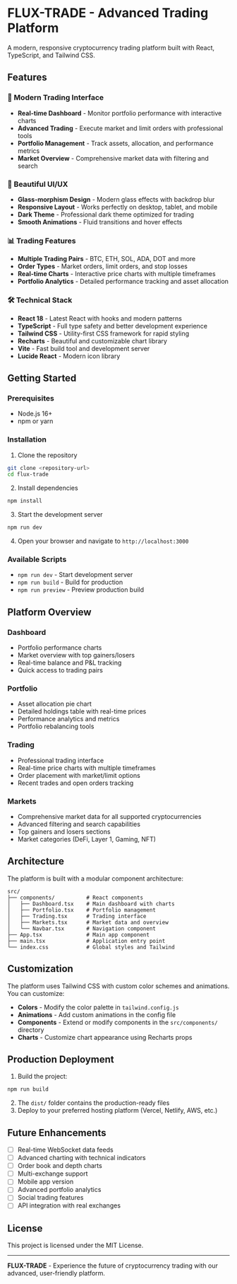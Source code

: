 # FLUX-TRADE - Advanced Trading Platform

A modern, responsive cryptocurrency trading platform built with React, TypeScript, and Tailwind CSS.

## Features

### 🚀 Modern Trading Interface
- **Real-time Dashboard** - Monitor portfolio performance with interactive charts
- **Advanced Trading** - Execute market and limit orders with professional tools
- **Portfolio Management** - Track assets, allocation, and performance metrics
- **Market Overview** - Comprehensive market data with filtering and search

### 🎨 Beautiful UI/UX
- **Glass-morphism Design** - Modern glass effects with backdrop blur
- **Responsive Layout** - Works perfectly on desktop, tablet, and mobile
- **Dark Theme** - Professional dark theme optimized for trading
- **Smooth Animations** - Fluid transitions and hover effects

### 📊 Trading Features
- **Multiple Trading Pairs** - BTC, ETH, SOL, ADA, DOT and more
- **Order Types** - Market orders, limit orders, and stop losses
- **Real-time Charts** - Interactive price charts with multiple timeframes
- **Portfolio Analytics** - Detailed performance tracking and asset allocation

### 🛠 Technical Stack
- **React 18** - Latest React with hooks and modern patterns
- **TypeScript** - Full type safety and better development experience
- **Tailwind CSS** - Utility-first CSS framework for rapid styling
- **Recharts** - Beautiful and customizable chart library
- **Vite** - Fast build tool and development server
- **Lucide React** - Modern icon library

## Getting Started

### Prerequisites
- Node.js 16+ 
- npm or yarn

### Installation

1. Clone the repository
```bash
git clone <repository-url>
cd flux-trade
```

2. Install dependencies
```bash
npm install
```

3. Start the development server
```bash
npm run dev
```

4. Open your browser and navigate to `http://localhost:3000`

### Available Scripts

- `npm run dev` - Start development server
- `npm run build` - Build for production
- `npm run preview` - Preview production build

## Platform Overview

### Dashboard
- Portfolio performance charts
- Market overview with top gainers/losers
- Real-time balance and P&L tracking
- Quick access to trading pairs

### Portfolio
- Asset allocation pie chart
- Detailed holdings table with real-time prices
- Performance analytics and metrics
- Portfolio rebalancing tools

### Trading
- Professional trading interface
- Real-time price charts with multiple timeframes
- Order placement with market/limit options
- Recent trades and open orders tracking

### Markets
- Comprehensive market data for all supported cryptocurrencies
- Advanced filtering and search capabilities
- Top gainers and losers sections
- Market categories (DeFi, Layer 1, Gaming, NFT)

## Architecture

The platform is built with a modular component architecture:

```
src/
├── components/          # React components
│   ├── Dashboard.tsx    # Main dashboard with charts
│   ├── Portfolio.tsx    # Portfolio management
│   ├── Trading.tsx      # Trading interface
│   ├── Markets.tsx      # Market data and overview
│   └── Navbar.tsx       # Navigation component
├── App.tsx              # Main app component
├── main.tsx             # Application entry point
└── index.css            # Global styles and Tailwind
```

## Customization

The platform uses Tailwind CSS with custom color schemes and animations. You can customize:

- **Colors** - Modify the color palette in `tailwind.config.js`
- **Animations** - Add custom animations in the config file
- **Components** - Extend or modify components in the `src/components/` directory
- **Charts** - Customize chart appearance using Recharts props

## Production Deployment

1. Build the project:
```bash
npm run build
```

2. The `dist/` folder contains the production-ready files
3. Deploy to your preferred hosting platform (Vercel, Netlify, AWS, etc.)

## Future Enhancements

- [ ] Real-time WebSocket data feeds
- [ ] Advanced charting with technical indicators
- [ ] Order book and depth charts
- [ ] Multi-exchange support
- [ ] Mobile app version
- [ ] Advanced portfolio analytics
- [ ] Social trading features
- [ ] API integration with real exchanges

## License

This project is licensed under the MIT License.

---

**FLUX-TRADE** - Experience the future of cryptocurrency trading with our advanced, user-friendly platform.
